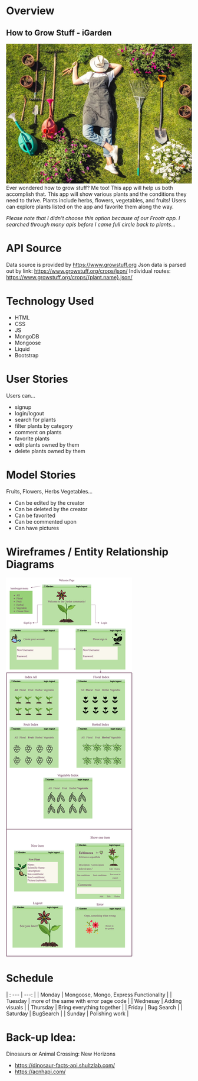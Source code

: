 # Overview

## How to Grow Stuff - iGarden

![gardner posed with garden tools](images/gardener-sleeping-on-lawn.jpeg)
Ever wondered how to grow stuff? Me too! This app will help us both accomplish that. This app will show various plants and the conditions they need to thrive. Plants include herbs, flowers, vegetables, and fruits! Users can explore plants listed on the app and favorite them along the way.

*Please note that I didn't choose this option because of our Frootr app. I searched through many apis before I came full circle back to plants...*

# API Source 

Data source is provided by https://www.growstuff.org
Json data is parsed out by link: https://www.growstuff.org/crops/json/
Individual routes: https://www.growstuff.org/crops/{plant.name}.json/

# Technology Used

* HTML 
* CSS 
* JS
* MongoDB
* Mongoose
* Liquid 
* Bootstrap 

# User Stories

Users can...
* signup
* login/logout
* search for plants
* filter plants by category
* comment on plants
* favorite plants
* edit plants owned by them
* delete plants owned by them

# Model Stories

Fruits, Flowers, Herbs Vegetables...
* Can be edited by the creator
* Can be deleted by the creator
* Can be favorited
* Can be commented upon
* Can have pictures

# Wireframes / Entity Relationship Diagrams

![the different screens one can click through to use the app](images/intro-wireframe.png)

# Schedule

| : --- | ---: |
| Monday | Mongoose, Mongo, Express Functionality |
| Tuesday | more of the same with error page code |
| Wednesay | Adding visuals |
| Thursday | Bring everything together |
| Friday | Bug Search |
| Saturday | BugSearch |
| Sunday | Polishing work |

# Back-up Idea: 

Dinosaurs or Animal Crossing: New Horizons

* https://dinosaur-facts-api.shultzlab.com/
* https://acnhapi.com/
